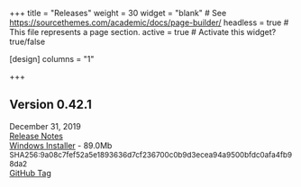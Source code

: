 +++
title = "Releases"
weight = 30
widget = "blank"  # See https://sourcethemes.com/academic/docs/page-builder/
headless = true  # This file represents a page section.
active = true  # Activate this widget? true/false

[design]
columns = "1"

+++

<a name="releases"></a>

## Version 0.42.1
December 31, 2019<br>
[Release Notes](docs/releases/ver_0_42_1/)<br>
[Windows Installer](setup/BeefSetup_0_42_1.exe) - 89.0Mb 
<font size=-1>SHA256:9a08c7fef52a5e1893636d7cf236700c0b9d3ecea94a9500bfdc0afa4fb98da2</font><br>
[GitHub Tag](https://github.com/beefytech/Beef/tree/0.42.1)

